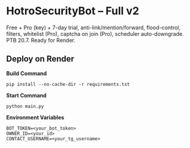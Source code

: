 
# HotroSecurityBot – Full v2
Free + Pro (key) + 7-day trial, anti-link/mention/forward, flood-control, filters,
whitelist (Pro), captcha on join (Pro), scheduler auto-downgrade. PTB 20.7. Ready for Render.

## Deploy on Render
**Build Command**
```
pip install --no-cache-dir -r requirements.txt
```
**Start Command**
```
python main.py
```
**Environment Variables**
```
BOT_TOKEN=<your_bot_token>
OWNER_ID=<your_id>
CONTACT_USERNAME=<your_tg_username>
```
